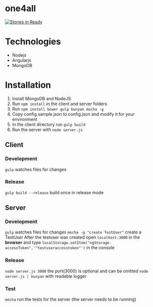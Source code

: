 one4all
=====

[![Stories in Ready](https://badge.waffle.io/Opiskull/one4all.png?label=ready&title=Ready)](https://waffle.io/Opiskull/one4all)


# Technologies
* Nodejs
* Angularjs
* MongoDB

# Installation

1. Install MongoDB and NodeJS
2. Run ```npm install``` in the client and server folders
3. Run ```npm install bower gulp bunyan mocha -g```
4. Copy config.sample.json to config.json and modify it for your environment
5. In the client directory run ```gulp build```
6. Run the server with ```node server.js```

## Client

### Development

```gulp``` watches files for changes

### Release

```gulp build --release``` build once in release mode

## Server

### Development

```gulp``` watches files for changes
```mocha -g "create TestUser"``` create a TestUser
After the testuser was created open ```localhost:3000``` in the **browser** and type ```localStorage.setItem("ngStorage-accessToken",'"testuseraccesstoken"')``` in the console

### Release

```node server.js 3000``` the port(3000) is optional and can be omitted
```node server.js | bunyan``` with readable logger

### Test

```mocha``` run the tests for the server (the server needs to be running)